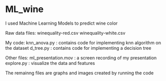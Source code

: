 # ML_wine
I used Machine Learning Models to predict wine color

Raw data files:
winequality-red.csv
winequality-white.csv

My code:
knn_anova.py : contains code for implementing knn algorithm on the dataset
d_tree.py : contains code for implementing a decision tree

Other files:
ml_presentation.mov : a screen recording of my presentation
explore.py : visualize the data and features

The remainng files are graphs and images created by running the code




